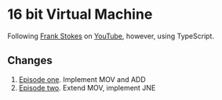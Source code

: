 # 16 bit Virtual Machine

Following [Frank Stokes](https://github.com/lowbyteproductions) on [YouTube](https://www.youtube.com/playlist?list=PLP29wDx6QmW5DdwpdwHCRJsEubS5NrQ9b), however, using TypeScript.

## Changes

1. [Episode one](https://github.com/ekarademir/16-bit-VM-ts/commit/56c5e75c96214258ef57ca24226c324087a2d238). Implement MOV and ADD
2. [Episode two](https://github.com/ekarademir/16-bit-VM-ts/commit/125d61f360c4fb24ba8946d25b75d8aa74d4c1a1). Extend MOV, implement JNE
